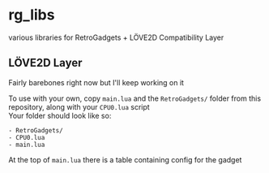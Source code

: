 # rg_libs
various libraries for RetroGadgets + LÖVE2D Compatibility Layer 

## LÖVE2D Layer
Fairly barebones right now but I'll keep working on it  

To use with your own, copy `main.lua` and the `RetroGadgets/` folder from this repository, along with your `CPU0.lua` script  
Your folder should look like so:  
```
- RetroGadgets/
- CPU0.lua
- main.lua
```
At the top of `main.lua` there is a table containing config for the gadget